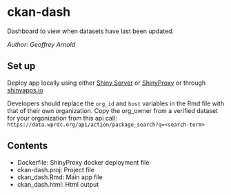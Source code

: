 # ckan-dash
Dashboard to view when datasets have last been updated.

_Author: Geoffrey Arnold_

## Set up

Deploy app locally using either [Shiny Server](https://www.rstudio.com/products/shiny/shiny-server/) or [ShinyProxy](https://www.shinyproxy.io/deploying-apps/) or through [shinyapps.io](http://www.shinyapps.io/)

Developers should replace the `org_id` and `host` variables in the Rmd file with that of their own organization. Copy the org_owner from a verified dataset for your organization from this api call: `https://data.wprdc.org/api/action/package_search?q=<search-term>`

## Contents

* Dockerfile: ShinyProxy docker deployment file
* ckan-dash.proj: Project file
* ckan_dash.Rmd: Main app file
* ckan_dash.html: Html output
